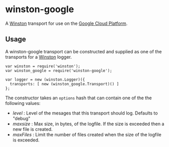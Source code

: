 # winston-google

A [Winston][1] transport for use on the [Google Cloud Platform][2].

## Usage

A winston-google transport can be constructed and supplied as one
of the transports for a [Winston][1] logger.

    var winston = require('winston');
    var winston_google = require('winston-google');

    var logger = new (winston.Logger)({
      transports: [ new (winston_google.Transport)() ]
    };

The constructor takes an `options` hash that can contain one of the
the following values:

  - *level* : Level of the mesages that this transport should log. Defaults to "debug"
  - *maxsize* : Max size, in bytes, of the logfile. If the size is exceeded then a new file is created.
  - *maxFiles* : Limit the number of files created when the size of the logfile is exceeded.

[1]: https://www.npmjs.com/package/winston
[2]: https://cloud.google.com/
[3]: https://console.developers.google.com
